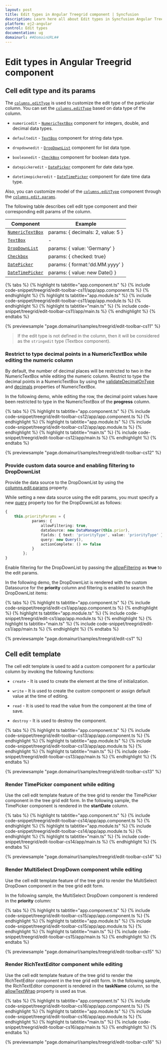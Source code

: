 ```yaml
---
layout: post
title: Edit types in Angular Treegrid component | Syncfusion
description: Learn here all about Edit types in Syncfusion Angular Treegrid component of Syncfusion Essential JS 2 and more.
platform: ej2-angular
control: Edit types 
documentation: ug
domainurl: ##DomainURL##
---
```


# Edit types in Angular Treegrid component

## Cell edit type and its params

The [`columns.editType`](https://ej2.syncfusion.com/angular/documentation/api/treegrid/column/#edittype) is used to customize the edit type of the particular column.
You can set the [`columns.editType`](https://ej2.syncfusion.com/angular/documentation/api/treegrid/column/#edittype) based on data type of the column.

* `numericedit` - [`NumericTextBox`](../../numerictextbox) component for integers, double, and decimal data types.

* `defaultedit` - [`TextBox`](../../textbox) component for string data type.

* `dropdownedit` - [`DropDownList`](../../drop-down-list) component for list data type.

* `booleanedit` - [`CheckBox`](../../check-box) component for boolean data type.

* `datepickeredit` - [`DatePicker`](../../datepicker) component for date data type.

* `datetimepickeredit` - [`DateTimePicker`](../../datetimepicker) component for date time data type.

Also, you can customize model of the [`columns.editType`](https://ej2.syncfusion.com/angular/documentation/api/treegrid/column/#edittype) component through the [`columns.edit.params`](https://ej2.syncfusion.com/angular/documentation/api/treegrid/column/#edit).

The following table describes cell edit type component and their corresponding edit params of the column.

Component |Example
-----|-----
[`NumericTextBox`](../../numerictextbox) | params: { decimals: 2, value: 5 }
[`TextBox`](../../textbox) | -
[`DropDownList`](../../drop-down-list) | params: { value: 'Germany' }
[`Checkbox`](../../check-box) | params: { checked: true}
[`DatePicker`](../../datepicker) | params: { format:'dd.MM.yyyy' }
[`DateTimePicker`](../../datetimepicker) | params: { value: new Date() }

{% tabs %}
{% highlight ts tabtitle="app.component.ts" %}
{% include code-snippet/treegrid/edit-toolbar-cs11/app/app.component.ts %}
{% endhighlight %}
{% highlight ts tabtitle="app.module.ts" %}
{% include code-snippet/treegrid/edit-toolbar-cs11/app/app.module.ts %}
{% endhighlight %}
{% highlight ts tabtitle="main.ts" %}
{% include code-snippet/treegrid/edit-toolbar-cs11/app/main.ts %}
{% endhighlight %}
{% endtabs %}
  
{% previewsample "page.domainurl/samples/treegrid/edit-toolbar-cs11" %}

> If the edit type is not defined in the column, then it will be considered as the `stringedit` type (Textbox component).

### Restrict to type decimal points in a NumericTextBox while editing the numeric column

By default, the number of decimal places will be restricted to two in the NumericTextBox while editing the numeric column. Restrict to type the decimal points in a NumericTextBox by using the [validateDecimalOnType](https://ej2.syncfusion.com/angular/documentation/api/numerictextbox/#validatedecimalontype) and [decimals](https://ej2.syncfusion.com/angular/documentation/api/numerictextbox/#decimals) properties of NumericTextBox.

In the following demo, while editing the row, the decimal point values have been restricted to type in the NumericTextBox of the **progress** column.

{% tabs %}
{% highlight ts tabtitle="app.component.ts" %}
{% include code-snippet/treegrid/edit-toolbar-cs12/app/app.component.ts %}
{% endhighlight %}
{% highlight ts tabtitle="app.module.ts" %}
{% include code-snippet/treegrid/edit-toolbar-cs12/app/app.module.ts %}
{% endhighlight %}
{% highlight ts tabtitle="main.ts" %}
{% include code-snippet/treegrid/edit-toolbar-cs12/app/main.ts %}
{% endhighlight %}
{% endtabs %}
  
{% previewsample "page.domainurl/samples/treegrid/edit-toolbar-cs12" %}

### Provide custom data source and enabling filtering to DropDownList

Provide the data source to the DropDownList by using the [columns.edit.params](https://ej2.syncfusion.com/angular/documentation/api/treegrid/column/#edit) property.

While setting a new data source using the edit params, you must specify a new [query](https://ej2.syncfusion.com/angular/documentation/api/drop-down-list#query) property too for the DropDownList as follows:

```typescript
{
    this.priorityParams = {
            params: {
                allowFiltering: true,
                dataSource: new DataManager(this.prior),
                fields: { text: 'priorityType', value: 'priorityType' },
                query: new Query(),
                actionComplete: () => false
            }
        };
}

```

Enable filtering for the DropDownList by passing the [allowFiltering](https://ej2.syncfusion.com/angular/documentation/api/drop-down-list#allowfiltering) as **true** to the edit params.

In the following demo, the DropDownList is rendered with the custom Datasource for the **priority** column and filtering is enabled to search the DropDownList items:

{% tabs %}
{% highlight ts tabtitle="app.component.ts" %}
{% include code-snippet/treegrid/edit-cs1/app/app.component.ts %}
{% endhighlight %}
{% highlight ts tabtitle="app.module.ts" %}
{% include code-snippet/treegrid/edit-cs1/app/app.module.ts %}
{% endhighlight %}
{% highlight ts tabtitle="main.ts" %}
{% include code-snippet/treegrid/edit-cs1/app/main.ts %}
{% endhighlight %}
{% endtabs %}
  
{% previewsample "page.domainurl/samples/treegrid/edit-cs1" %}

## Cell edit template

The cell edit template is used to add a custom component for a particular column by invoking the following functions:

* `create` - It is used to create the element at the time of initialization.

* `write` - It is used to create the custom component or assign default value at the time of editing.

* `read` - It is used to read the value from the component at the time of save.

* `destroy` - It is used to destroy the component.

{% tabs %}
{% highlight ts tabtitle="app.component.ts" %}
{% include code-snippet/treegrid/edit-toolbar-cs13/app/app.component.ts %}
{% endhighlight %}
{% highlight ts tabtitle="app.module.ts" %}
{% include code-snippet/treegrid/edit-toolbar-cs13/app/app.module.ts %}
{% endhighlight %}
{% highlight ts tabtitle="main.ts" %}
{% include code-snippet/treegrid/edit-toolbar-cs13/app/main.ts %}
{% endhighlight %}
{% endtabs %}
  
{% previewsample "page.domainurl/samples/treegrid/edit-toolbar-cs13" %}

### Render TimePicker component while editing

Use the cell edit template feature of the tree grid to render the TimePicker component in the tree grid edit form. In the following sample, the TimePicker component is rendered in the **startDate** column.

{% tabs %}
{% highlight ts tabtitle="app.component.ts" %}
{% include code-snippet/treegrid/edit-toolbar-cs14/app/app.component.ts %}
{% endhighlight %}
{% highlight ts tabtitle="app.module.ts" %}
{% include code-snippet/treegrid/edit-toolbar-cs14/app/app.module.ts %}
{% endhighlight %}
{% highlight ts tabtitle="main.ts" %}
{% include code-snippet/treegrid/edit-toolbar-cs14/app/main.ts %}
{% endhighlight %}
{% endtabs %}
  
{% previewsample "page.domainurl/samples/treegrid/edit-toolbar-cs14" %}

### Render MultiSelect DropDown component while editing

Use the cell edit template feature of the tree grid to render the MultiSelect DropDown component in the tree grid edit form.

In the following sample, the MultiSelect DropDown component is rendered in the **priority** column:

{% tabs %}
{% highlight ts tabtitle="app.component.ts" %}
{% include code-snippet/treegrid/edit-toolbar-cs15/app/app.component.ts %}
{% endhighlight %}
{% highlight ts tabtitle="app.module.ts" %}
{% include code-snippet/treegrid/edit-toolbar-cs15/app/app.module.ts %}
{% endhighlight %}
{% highlight ts tabtitle="main.ts" %}
{% include code-snippet/treegrid/edit-toolbar-cs15/app/main.ts %}
{% endhighlight %}
{% endtabs %}
  
{% previewsample "page.domainurl/samples/treegrid/edit-toolbar-cs15" %}

### Render RichTextEditor component while editing

Use the cell edit template feature of the tree grid to render the RichTextEditor component in the tree grid edit form. In the following sample, the RichTextEditor component is rendered in the **taskName** column, so the [allowTextWrap](https://ej2.syncfusion.com/angular/documentation/api/treegrid/#allowtextwrap) property is used as true.

{% tabs %}
{% highlight ts tabtitle="app.component.ts" %}
{% include code-snippet/treegrid/edit-toolbar-cs16/app/app.component.ts %}
{% endhighlight %}
{% highlight ts tabtitle="app.module.ts" %}
{% include code-snippet/treegrid/edit-toolbar-cs16/app/app.module.ts %}
{% endhighlight %}
{% highlight ts tabtitle="main.ts" %}
{% include code-snippet/treegrid/edit-toolbar-cs16/app/main.ts %}
{% endhighlight %}
{% endtabs %}
  
{% previewsample "page.domainurl/samples/treegrid/edit-toolbar-cs16" %}